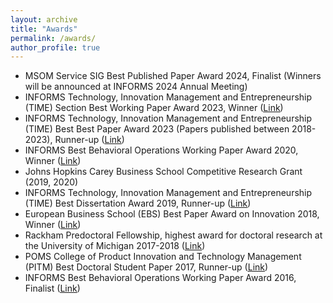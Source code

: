 ```yaml
---
layout: archive
title: "Awards"
permalink: /awards/
author_profile: true
---
```

<ul>
  <li> MSOM Service SIG Best Published Paper Award 2024, Finalist (Winners will be announced at INFORMS 2024 Annual Meeting) </li>
  <li> INFORMS Technology, Innovation Management and Entrepreneurship (TIME) Section Best Working Paper Award 2023, Winner (<a href="https://connect.informs.org/times/awards/best-working-paper"><u>Link</u></a>) </li>
    <li> INFORMS Technology, Innovation Management and Entrepreneurship (TIME) Best Best Paper Award 2023 (Papers published between 2018-2023), Runner-up (<a href="https://connect.informs.org/times/awards/best-paper-award"><u>Link</u></a>) </li>
  <li> INFORMS Best Behavioral Operations Working Paper Award 2020, Winner (<a href="https://connect.informs.org/behavioral-operations-management/awards"><u>Link</u></a>) </li>
   <li> Johns Hopkins Carey Business School Competitive Research Grant (2019, 2020) </li>
  <li> INFORMS Technology, Innovation Management and Entrepreneurship (TIME) Best Dissertation Award 2019, Runner-up (<a href="https://connect.informs.org/times/awards/doctoral-dissertation-award" target="_blank"><u>Link</u></a>) </li>
    <li> European Business School (EBS) Best Paper Award on Innovation 2018, Winner  (<a href="https://www.ebs.edu/en/ebs-best-paper-award"><u>Link</u></a>)</li>
        <li> Rackham Predoctoral Fellowship, highest award for doctoral research at the University of Michigan 2017-2018 (<a href="https://rackham.umich.edu/funding/funding-types/rackham-predoctoral-fellowship-program/"><u>Link</u></a>)</li>
  <li> POMS College of Product Innovation and Technology Management (PITM) Best Doctoral Student Paper 2017, Runner-up (<a href="https://www.poms.org/node/1020"><u>Link</u></a>)</li>
  <li> INFORMS Best Behavioral Operations Working Paper Award 2016, Finalist (<a href="https://connect.informs.org/behavioral-operations-management/awards"><u>Link</u></a>)</li>
</ul>


